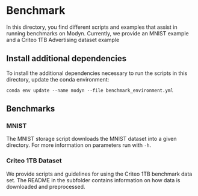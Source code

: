 # Benchmark

In this directory, you find different scripts and examples that assist in running benchmarks on Modyn.
Currently, we provide an MNIST example and a Criteo 1TB Advertising dataset example 

## Install additional dependencies

To install the additional dependencies necessary to run the scripts in this directory, update the conda environment:

`conda env update --name modyn --file benchmark_environment.yml`

## Benchmarks

### MNIST 
The MNIST storage script downloads the MNIST dataset into a given directory. For more information on parameters run with `-h`.


### Criteo 1TB Dataset
We provide scripts and guidelines for using the Criteo 1TB benchmark data set.
The README in the subfolder contains information on how data is downloaded and preprocessed. 
